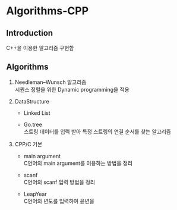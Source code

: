 # Algorithms-CPP

## Introduction
C++을 이용한 알고리즘 구현함

## Algorithms

1. Needleman–Wunsch 알고리즘 <br>
시퀀스 정렬을 위한 Dynamic programming을 적용


2. DataStructure <br>
   * Linked List 
    
   * Go.tree <br>
    스트링 데이터를 입력 받아 특정 스트링의 연결 순서를 찾는 알고리즘
    
3. CPP/C 기본 <br>
   * main argument <br>
    C언어의 main argument를 이용하는 방법을 정리
    
   * scanf <br>
    C언어의 scanf 입력 방법을 정리
    
    * LeapYear <br>
    C언어의 년도를 입력하여 윤년을 
